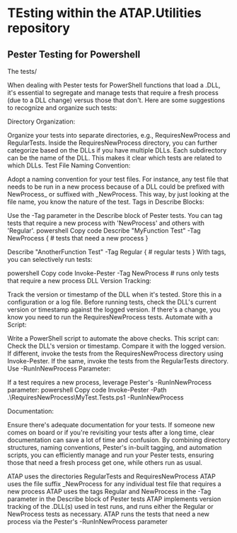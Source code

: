 # TEsting within the ATAP.Utilities repository

## Pester Testing for Powershell

The tests/

When dealing with Pester tests for PowerShell functions that load a .DLL, it's essential to segregate and manage tests that require a fresh process (due to a DLL change) versus those that don't. Here are some suggestions to recognize and organize such tests:

Directory Organization:

Organize your tests into separate directories, e.g., RequiresNewProcess and RegularTests.
Inside the RequiresNewProcess directory, you can further categorize based on the DLLs if you have multiple DLLs. Each subdirectory can be the name of the DLL. This makes it clear which tests are related to which DLLs.
Test File Naming Convention:

Adopt a naming convention for your test files. For instance, any test file that needs to be run in a new process because of a DLL could be prefixed with NewProcess_ or suffixed with _NewProcess. This way, by just looking at the file name, you know the nature of the test.
Tags in Describe Blocks:

Use the -Tag parameter in the Describe block of Pester tests. You can tag tests that require a new process with 'NewProcess' and others with 'Regular'.
powershell
Copy code
Describe "MyFunction Test" -Tag NewProcess {
    # tests that need a new process
}

Describe "AnotherFunction Test" -Tag Regular {
    # regular tests
}
With tags, you can selectively run tests:

powershell
Copy code
Invoke-Pester -Tag NewProcess  # runs only tests that require a new process
DLL Version Tracking:

Track the version or timestamp of the DLL when it's tested. Store this in a configuration or a log file.
Before running tests, check the DLL's current version or timestamp against the logged version. If there's a change, you know you need to run the RequiresNewProcess tests.
Automate with a Script:

Write a PowerShell script to automate the above checks. This script can:
Check the DLL's version or timestamp.
Compare it with the logged version.
If different, invoke the tests from the RequiresNewProcess directory using Invoke-Pester.
If the same, invoke the tests from the RegularTests directory.
Use -RunInNewProcess Parameter:

If a test requires a new process, leverage Pester's -RunInNewProcess parameter:
powershell
Copy code
Invoke-Pester -Path .\RequiresNewProcess\MyTest.Tests.ps1 -RunInNewProcess

Documentation:

Ensure there's adequate documentation for your tests. If someone new comes on board or if you're revisiting your tests after a long time, clear documentation can save a lot of time and confusion.
By combining directory structures, naming conventions, Pester's in-built tagging, and automation scripts, you can efficiently manage and run your Pester tests, ensuring those that need a fresh process get one, while others run as usual.

ATAP uses the directories RegularTests and RequiresNewProcess
ATAP uses the file suffix  _NewProcess for any individual test file that requires a new process
ATAP uses the tags Regular and NewProcess in the -Tag parameter in the Describe block of Pester tests
ATAP implements version tracking of the .DLL(s) used in test runs, and runs either the Regular or NewProcess tests as necessary.
ATAP runs the tests that need a new process via the Pester's -RunInNewProcess parameter

